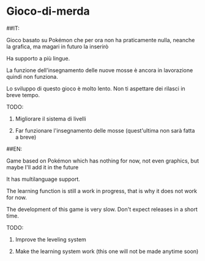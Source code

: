 # Gioco-di-merda

##IT:

Gioco basato su Pokémon che per ora non ha praticamente nulla, neanche la grafica, ma magari in futuro la inserirò

Ha supporto a più lingue. 

La funzione dell'insegnamento delle nuove mosse è ancora in lavorazione quindi non funziona.

Lo sviluppo di questo gioco è molto lento. Non ti aspettare dei rilasci in breve tempo.

TODO:

1) Migliorare il sistema di livelli

2) Far funzionare l'insegnamento delle mosse (quest'ultima non sarà fatta a breve)

##EN:

Game based on Pokémon which has nothing for now, not even graphics, but maybe I'll add it in the future

It has multilanguage support.

The learning function is still a work in progress, that is why it does not work for now.

The development of this game is very slow. Don't expect releases in a short time.

TODO:

1) Improve the leveling system

2) Make the learning system work (this one will not be made anytime soon)
